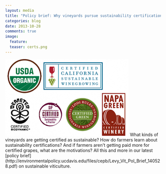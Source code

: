 ```yaml
---
layout: media
title: "Policy brief: Why vineyards pursue sustainability certifications"
categories: blog
date: 2013-10-28
comments: true
image:
  feature:
  teaser: certs.png
---
```


<img src="/images/certs.png" class="image-right">
What kinds of vineyards are getting certified as sustainable? How do farmers learn about sustainability certifications? And if farmers aren't getting paid more for certified grapes, what are the motivations? All this and more in our latest [policy brief](http://environmentalpolicy.ucdavis.edu/files/cepb/Levy_Vit_Pol_Brief_140528.pdf) on sustainable viticulture.